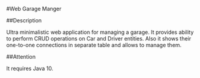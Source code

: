 #Web Garage Manger

##Description

Ultra minimalistic web application for managing a garage.
It provides ability to perform CRUD operations on Car and Driver
entities. Also it shows their one-to-one connections in separate table and allows to manage them.

##Attention

It requires Java 10.